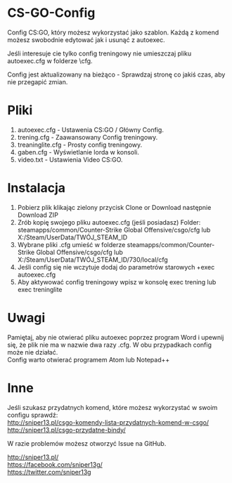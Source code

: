 # CS-GO-Config
Config CS:GO, który możesz wykorzystać jako szablon. Każdą z komend możesz swobodnie edytować jak i usunąć z autoexec.

Jeśli interesuje cie tylko config treningowy nie umieszczaj pliku autoexec.cfg w folderze \cfg\.

Config jest aktualizowany na bieżąco - Sprawdzaj stronę co jakiś czas, aby nie przegapić zmian. 

# Pliki
1. autoexec.cfg - Ustawenia CS:GO / Główny Config.
2. trening.cfg - Zaawansowany Config treningowy.
3. treaninglite.cfg - Prosty config treningowy.
4. gaben.cfg - Wyświetlanie lorda w konsoli.
5. video.txt - Ustawienia Video CS:GO.

# Instalacja

1. Pobierz plik klikając zielony przycisk Clone or Download następnie Download ZIP
2. Zrób kopię swojego pliku autoexec.cfg (jeśli posiadasz) Folder: steamapps/common/Counter-Strike Global Offensive/csgo/cfg lub X:/Steam/UserData/TWÓJ_STEAM_ID
3. Wybrane pliki .cfg umieść w folderze steamapps/common/Counter-Strike Global Offensive/csgo/cfg lub X:/Steam/UserData/TWÓJ_STEAM_ID/730/local/cfg
4. Jeśli config się nie wczytuje dodaj do parametrów starowych +exec autoexec.cfg
5. Aby aktywować config treningowy wpisz w konsolę exec trening lub exec treninglite

# Uwagi

Pamiętaj, aby nie otwierać pliku autoexec poprzez program Word i upewnij się, że plik nie ma w nazwie dwa razy .cfg. W obu przypadkach config może nie działać. <br>
Config warto otwierać programem Atom lub Notepad++

# Inne

Jeśli szukasz przydatnych komend, które możesz wykorzystać w swoim configu sprawdź: <br>
http://sniper13.pl/csgo-komendy-lista-przydatnych-komend-w-csgo/ <br>
http://sniper13.pl/csgo-przydatne-bindy/

W razie problemów możesz otworzyć Issue na GitHub.

http://sniper13.pl/ <br>
https://facebook.com/sniper13g/ <br>
https://twitter.com/sniper13g
